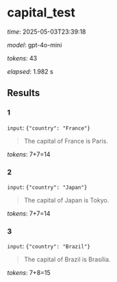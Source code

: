 # capital_test

*time*: 2025-05-03T23:39:18

*model*: gpt-4o-mini

*tokens*: 43

*elapsed*: 1.982 s

## Results

### 1

`input`: `{"country": "France"}`


> The capital of France is Paris.


*tokens*: 7+7=14

### 2

`input`: `{"country": "Japan"}`


> The capital of Japan is Tokyo.


*tokens*: 7+7=14

### 3

`input`: `{"country": "Brazil"}`


> The capital of Brazil is Brasília.


*tokens*: 7+8=15
